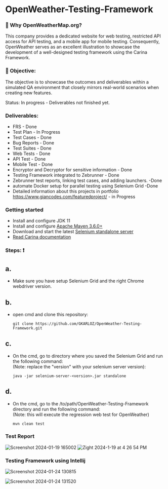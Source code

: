 # OpenWeather-Testing-Framework

###  🤔 Why OpenWeatherMap.org? <br>
 This company provides a dedicated website for web testing, restricted API access for API testing, and a mobile app for mobile testing. Consequently, OpenWeather serves as an excellent illustration to showcase the development of a well-designed testing framework using the Carina Framework. 

### :dart: Objective: 
The objective is to showcase the outcomes and deliverables within a simulated QA environment that closely mirrors real-world scenarios when creating new features.

Status: In progress - Deliverables not finished yet.

### Deliverables: 
  * FRS - Done
  * Test Plan - In Progress
  * Test Cases - Done
  * Bug Reports  - Done
  * Test Suites - Done
  * Web Tests - Done
  * API Test - Done 
  * Mobile Test - Done
  * Encryptor and Decryptor for sensitive information - Done
  * Testing Framework integrated to Zebrunner - Done
  * Zebrunner test reports, linking test cases, and adding launchers. -Done
  * automate Docker setup for parallel testing using Selenium Grid -Done
  * Detailed information about this projects in portfolio https://www.giancodes.com/featuredproject/ - in Progress
 
### Getting started
* Install and configure JDK 11
* Install and configure [Apache Maven 3.6.0+](http://maven.apache.org/)
* Download and start the latest [Selenium standalone server](http://www.seleniumhq.org/download/)
* [Read Carina documentation](https://zebrunner.github.io/carina/)

### Steps: :exclamation:
## a. 
* Make sure you have setup Selenium Grid and the right Chrome webdriver version.
   
## b.
* open cmd and clone this repository:

      git clone https://github.com/GKARLOZ/OpenWeather-Testing-Framework.git
  
## c. 
* On the cmd, go to directory where you saved the Selenium Grid and run the following command: <br> (Note: replace the "version" with your selenium server version):    

      java -jar selenium-server-<version>.jar standalone
## d. 
* On the cmd, go to the /to/path/OpenWeather-Testing-Framework directory and run the following command: <br> (Note: this will execute the regression web test for OpenWeather)  

      mvn clean test
  
### Test Report
![Screenshot 2024-01-19 165002](https://github.com/GKARLOZ/OpenWeather-Testing-Framework/assets/20764455/b2e0d3dd-c8c3-4ebb-95f2-166c4b8c45ed)
![Zight 2024-1-19 at 4 26 54 PM](https://github.com/GKARLOZ/OpenWeather-Testing-Framework/assets/20764455/ca0c5b1a-8de0-4b43-bff5-19198e275d04)

<!-- ### Bugs
![Zight 2024-1-19 at 4 26 54 PM](https://github.com/GKARLOZ/OpenWeather-Testing-Framework/assets/20764455/029b9d10-a203-478e-96c1-b9a6e866683b) -->

### Testing Framework using Intellij
![Screenshot 2024-01-24 130815](https://github.com/GKARLOZ/OpenWeather-Testing-Framework/assets/20764455/9ad7d941-c9b5-46a8-a858-5b481f8272b7)

![Screenshot 2024-01-24 131520](https://github.com/GKARLOZ/OpenWeather-Testing-Framework/assets/20764455/58beeec8-1ddf-4be1-94b5-1e1639fa5e65)


